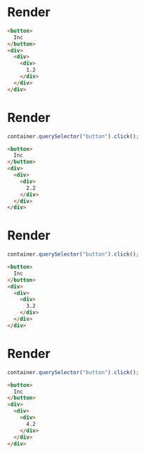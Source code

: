 # Render
```html
<button>
  Inc
</button>
<div>
  <div>
    <div>
      1.2
    </div>
  </div>
</div>
```


# Render
```js
container.querySelector("button").click();
```
```html
<button>
  Inc
</button>
<div>
  <div>
    <div>
      2.2
    </div>
  </div>
</div>
```


# Render
```js
container.querySelector("button").click();
```
```html
<button>
  Inc
</button>
<div>
  <div>
    <div>
      3.2
    </div>
  </div>
</div>
```


# Render
```js
container.querySelector("button").click();
```
```html
<button>
  Inc
</button>
<div>
  <div>
    <div>
      4.2
    </div>
  </div>
</div>
```
